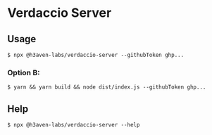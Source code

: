 # Verdaccio Server

## Usage

```
$ npx @h3aven-labs/verdaccio-server --githubToken ghp...
```

### Option B:
```
$ yarn && yarn build && node dist/index.js --githubToken ghp...
```

## Help

```
$ npx @h3aven-labs/verdaccio-server --help
```
